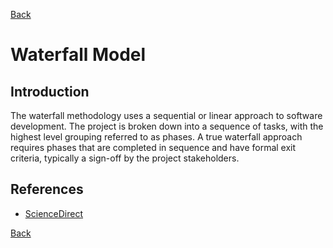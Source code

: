 [Back](README.md)

<h1> Waterfall Model </h1>

## Introduction

<p>The waterfall methodology uses a sequential or linear approach to software development. The project is broken down into a sequence of tasks, with the highest level grouping referred to as phases. A true waterfall approach requires phases that are completed in sequence and have formal exit criteria, typically a sign-off by the project stakeholders.</p>

## References

- [ScienceDirect](https://www.sciencedirect.com/topics/computer-science/waterfall-methodology)

[Back](README.md)
